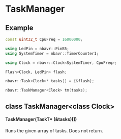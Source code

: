 # TaskManager

## Example

```c++
const uint32_t CpuFreq = 16000000;

using LedPin = nbavr::PinB5;
using SystemTimer = nbavr::TimerCounter1;

using Clock = nbavr::Clock<SystemTimer, CpuFreq>;

Flash<Clock, LedPin> flash;

nbavr::Task<Clock>* tasks[] = {&flash};

nbavr::TaskManager<Clock> tm(tasks);
```

## class TaskManager\<class Clock\>

#### TaskManager(TaskT\* (&tasks)[])
Runs the given array of tasks. Does not return.
